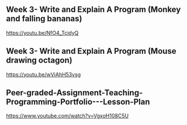 
## Week 3- Write and Explain A Program (Monkey and falling bananas)
https://youtu.be/NfO4_TcidyQ

## Week 3- Write and Explain A Program (Mouse drawing octagon)
https://youtu.be/wViAhH53vsg

## Peer-graded-Assignment-Teaching-Programming-Portfolio---Lesson-Plan
https://www.youtube.com/watch?v=VgxoH108C5U
